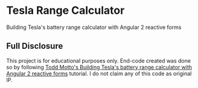 # Tesla Range Calculator
Building Tesla's battery range calculator with Angular 2 reactive forms

## Full Disclosure
This project is for educational purposes only. End-code created was done so by following [Todd Motto's Building Tesla's battery range calculator with Angular 2 reactive forms](https://toddmotto.com/building-tesla-range-calculator-angular-2-reactive-forms) tutorial. I do not claim any of this code as original IP.
